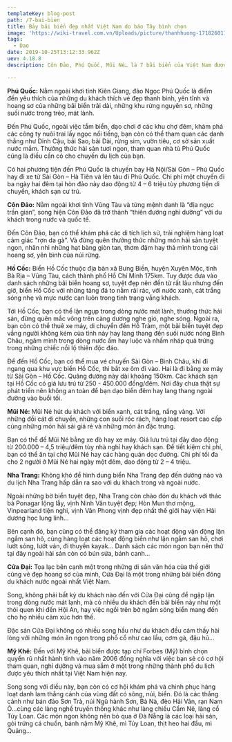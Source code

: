 ```yaml
---
templateKey: blog-post
path: /7-bai-bien
title: Bảy bãi biển đẹp nhất Việt Nam do báo Tây bình chọn
image: 'https://wiki-travel.com.vn/Uploads/picture/thanhhuong-171826011823-Hawaii.jpg' 
tags:
  - Dao
date: 2019-10-25T13:12:33.962Z
uev: 4.18.8
description: Côn Đảo, Phú Quốc, Mũi Né… là 7 bãi biển của Việt Nam được Lonely Planet bình chọn là những bãi biển nên đến một lần trong đời.

---
```




**Phú Quốc:** Nằm ngoài khơi tỉnh Kiên Giang, đảo Ngọc Phú Quốc là điểm đến yêu thích của những du khách thích vẻ đẹp thanh bình, yên tĩnh và hoang sơ của những bãi biển trải dài, những khu rừng nguyên sơ, những suối nước trong trẻo, mát lành.

Đến Phú Quốc, ngoài việc tắm biển, dạo chơi ở các khu chợ đêm, khám phá các công ty nuôi trai lấy ngọc nổi tiếng, bạn còn có thể tham quan các danh thắng như Dinh Cậu, bãi Sao, bãi Dài, rừng sim, vườn tiêu, cơ sở sản xuất nước mắm. Thưởng thức hải sản tươi ngon, tham quan nhà tù Phú Quốc cũng là điều cần có cho chuyến du lịch của bạn. 

Có hai phương tiện đến Phú Quốc là chuyến bay Hà Nội/Sài Gòn – Phú Quốc hay đi xe từ Sài Gòn – Hà Tiên và lên tàu đi Phú Quốc. Chi phí một chuyến đi ba ngày hai đêm tại hòn đảo này dao động từ 4 – 6 triệu tùy phương tiện di chuyển, khách sạn cư trú.

**Côn Đảo:** Nằm ngoài khơi tỉnh Vũng Tàu và từng mệnh danh là “địa ngục trần gian”, song hiện Côn Đảo đã trở thành “thiên đường nghỉ dưỡng” với du khách trong nước và quốc tế. 

Đến Côn Đảo, bạn có thể khám phá các di tích lịch sử, trải nghiệm hàng loạt cảm giác "rợn da gà”. Và đừng quên thưởng thức những món hải sản tuyệt ngon, nhân nhi những hạt bàng giòn tan, thơm đậm hay thả mình trong cái hoang sơ, yên bình của núi rừng. 

**Hồ Cốc:** Biển Hồ Cốc thuộc địa bàn xã Bưng Biền, huyện Xuyên Mộc, tỉnh Bà Rịa – Vũng Tàu, cách thành phố Hồ Chí Minh 175km. Tuy được đưa vào danh sách những bãi biển hoang sơ, tuyệt đẹp nên đến từ rất lâu nhưng đến giờ, biển Hồ Cốc với những tảng đá to nằm rải rác, với nước xanh, cát trắng sóng nhẹ và mực nước cạn luôn trong tình trạng vắng khách. 

Tới Hồ Cốc, bạn có thể lặn ngụp trong dòng nước mát lành, thưởng thức hải sản, đừng quên mắc võng trên càng dương nghe gió, nghe sóng. Ngoài ra, bạn còn có thể thuê xe máy, di chuyển đến Hồ Tràm, một bãi biển tuyệt đẹp vắng người không kém của tỉnh này hay lang thang đến suối nước nóng Bình Châu, ngâm mình trong dòng nước ấm hay luộc và nhấm nháp quả trứng trong những chiếc nồi lộ thiên độc đáo. 

Để đến Hồ Cốc, bạn có thể mua vé chuyến Sài Gòn – Bình Châu, khi đi ngang qua khu vực biển Hồ Cốc, thì bắt xe ôm đi vào. Hai là đi bằng xe máy từ Sài Gòn – Hồ Cốc. Quãng đường này dài khoảng 150km. Các khách sạn tại Hồ Cốc có giá lưu trú từ 250 - 450.000 đồng/đêm. Nơi đây chưa thật sự phát triển nên không an toàn để bạn dạo biển đêm hay lang thang ngoài đường vào buổi tối. 

**Mũi Né:** Mũi Né hút du khách với biển xanh, cát trắng, nắng vàng. Với những đồi cát di chuyển, những con suối róc rách, hàng loạt resort cao cấp cùng những món hải sải giá rẻ và những món ăn đặc trưng.

Bạn có thể đế Mũi Né bằng xe đò hay xe máy. Giá lưu trú tại đây dao động từ 200.000 – 4,5 triệu/đêm tùy nhà nghỉ hay khách sạn. Để tiết kiệm chi phí, bạn có thể ăn tại chợ Mũi Né hay các hàng quán dọc đường. Chi phí tối đa cho 2 người ở Mũi Né hai ngày một đêm, dao động từ 2 – 4 triệu. 
 
**Nha Trang:** Không khó để hình dung biển Nha Trang đẹp đến dường nào và du lịch Nha Trang hấp dẫn ra sao với du khách trong và ngoài nước. 

Ngoài những bờ biển tuyệt đẹp, Nha Trang còn chào đón du khách với thác bà Ponagar lộng lẫy, vịnh Ninh Vân tuyệt đẹp; Hòn Mun thơ mộng, Vinpearland tiện nghi, vịnh Vân Phong vịnh đẹp nhất thế giới hay viện Hải dương học lung linh… 

Bên cạnh đó, bạn cũng có thể đăng ký tham gia các hoạt động vận động lặn ngắm san hô, cùng hàng loạt các hoạt động biển như lặn ngắm san hô, chơi lướt sóng, lướt ván, đi thuyền kayak… Danh sách các món ngon bạn nên thử tại đây ngoài hải sản còn có bún sứa, bánh canh… 

**Cửa Đại:** Tọa lạc bên cạnh một trong những di sản văn hóa của thế giới cũng vẻ đẹp hoang sơ của mình, Cửa Đại là một trong những bãi biển đông du khách nước ngoài nhất Việt Nam. 

Song, không phải bất kỳ du khách nào đến với Cửa Đại cũng để ngập lặn trong dòng nước mát lạnh, mà có nhiều du khách đến bãi biển này như một thói quen khi đến Hội An, hay việc ngồi trên bờ ngắm sóng biển mang đến cho họ nhiều cảm xúc hơn thế. 

Đặc sản Cửa Đại không có nhiều song hầu như du khách đều cảm thấy hài lòng với những món ăn ngon trong phố cổ như cao lầu, cơm gà, đậu hũ…

**Mỹ Khê:** Đến với Mỹ Khê, bãi biển được tạp chí Forbes (Mỹ) bình chọn quyến rũ nhất hành tinh vào năm 2006 đồng nghĩa với việc bạn sẽ có cơ hội tham quan, nghỉ dưỡng và mua sắm ở một trong những thành phố du lịch được yêu thích nhất tại Việt Nam hiện nay. 

Song song với điều này, bạn còn có cơ hội khám phá và chinh phục hàng loạt danh lam thắng cảnh của vùng đất có sông, núi, biển. Đó là các thắng cảnh như bán đảo Sơn Trà, núi Ngũ hành Sơn, Bà Nà, đèo Hải Vân, rạn Nam Ô…cùng các làng nghề truyền thống khác như làng chiếu Cẩm Nê, làng cổ Túy Loan. Các món ngon không nên bỏ qua ở Đà Nẵng là các loại hải sản, gỏi trứng cá chuồn, bánh nậm Mỹ Khê, mì Túy Loan, thịt heo hai đầu, mì Quảng…  